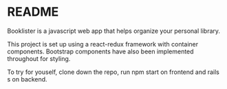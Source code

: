 # README

Booklister is a javascript web app that helps organize your personal library.

This project is set up using a react-redux framework with container components. Bootstrap components have also been implemented throughout for styling.

To try for youself, clone down the repo, run npm start on frontend and rails s on backend.